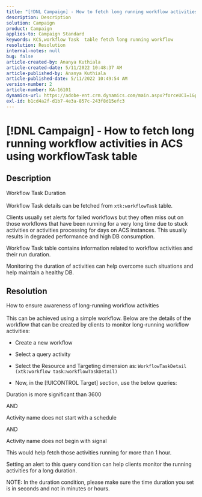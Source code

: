 ```yaml
---
title: "[!DNL Campaign] - How to fetch long running workflow activities in ACS using workflowTask table"
description: Description
solution: Campaign
product: Campaign
applies-to: Campaign Standard
keywords: KCS,workflow Task  table fetch long running workflow
resolution: Resolution
internal-notes: null
bug: false
article-created-by: Ananya Kuthiala
article-created-date: 5/11/2022 10:48:37 AM
article-published-by: Ananya Kuthiala
article-published-date: 5/11/2022 10:49:54 AM
version-number: 2
article-number: KA-16101
dynamics-url: https://adobe-ent.crm.dynamics.com/main.aspx?forceUCI=1&pagetype=entityrecord&etn=knowledgearticle&id=d72bffe3-17d1-ec11-a7b5-0022480a8e40
exl-id: b1cd4a2f-d1b7-4e3a-857c-243f8d15efc3
---
```

# [!DNL Campaign] - How to fetch long running workflow activities in ACS using workflowTask table

## Description

Workflow Task Duration<br><br>
Workflow Task details can be fetched from `xtk:workflowTask` table.

Clients usually set alerts for failed workflows but they often miss out on those workflows that have been running for a very long time due to stuck activities or activities processing for days on ACS instances.
This usually results in degraded performance and high DB consumption.


Workflow Task table contains information related to workflow activities and their run duration.

Monitoring the duration of activities can help overcome such situations and help maintain a healthy DB.


## Resolution

How to ensure awareness of long-running workflow activities<br><br>
This can be achieved using a simple workflow. Below are the details of the workflow that can be created by clients to monitor long-running workflow activities:

- Create a new workflow

- Select a query activity

- Select the Resource and Targeting dimension as: `WorkflowTaskDetail (xtk:workflow task:workflowTaskDetail)`

- Now, in the [!UICONTROL Target] section, use the below queries:

Duration is more significant than 3600

AND

Activity name does not start with a schedule

AND

Activity name does not begin with signal



This would help fetch those activities running for more than 1 hour.

Setting an alert to this query condition can help clients monitor the running activities for a long duration.

NOTE: In the duration condition, please make sure the time duration you set is in seconds and not in minutes or hours.
